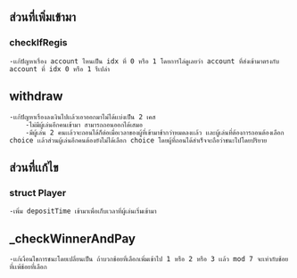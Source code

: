 ## ส่วนที่เพิ่มเข้ามา
### checkIfRegis
    -เเก้ปัญหาเรื่อง account ไหนเป็น idx ที่ 0 หรือ 1 โดยการไล่ดูเลยว่า account ที่ส่งเข้ามาตรงกับ account ที่ idx 0 หรือ 1 รึเปล่า
## withdraw
    -เเก้ปัญหาเรื่องลงเงินไปเเล้วเอาออกมาไม่ได้เเบ่งเป็น 2 เคส
        -ไม่มีผู้เล่นอีกคนเข้ามา สามารถถอนออกได้เสมอ
        -มีผู้เล่น 2 คนเเล้วจะถอนได้ก็ต่อเมื่อเวลาของผู้ที่เข้ามาช้ากว่าหมดลงเเล้ว เเละผู้เล่นที่ต้องการถอนต้องเลือก choice เเล้วส่วนผู้เล่นอีกคนต้องยังไม่ได้เลือก choice โดยผู้ที่ถอนได้สำเร็จจะถือว่าชนะไปโดยปริยาย
## ส่วนที่เเก้ไข
### struct Player
    -เพิ่ม depositTime เข้ามาเพื่อเก็บเวลาที่ผู้เล่นเริ่มเข้ามา
## _checkWinnerAndPay
    -เเก้เงื่อนไขการชนะโดยเปลี่ยนเป็น ถ้าบวกช้อยที่เลือกเพิ่มเข้าไป 1 หรือ 2 หรือ 3 เเล้ว mod 7 จะเท่ากับช้อยที่เเพ้ช้อยที่เลือก 